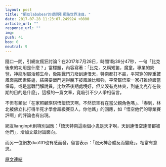 ```yaml
---
layout: post
title: "網友lababear的提問引網路世界注目。"
date: 2017-07-28 11:23:07.249924 +0800
article_url: ""
response_url: ""
img: 
push: 41
boo: 0
neutral: 9
---
```


隨口一問，引網友瘋狂討論？在2017年7月28日，時間1點39分47秒，一句「比克後來的功用是什麼？」當標題，內容寫著：「比克，又稱短笛，魔童，專業的奶爸，神龍附屬活體生命，後期戰鬥力廢到連悟天，特南都打不贏，平常穿的厚重披風面露因素裝逼，結果要戰鬥還得脫下披風說比較強，平常幫悟空一家打雜燒飯當保母，或是當戰鬥解說員，比飲茶後期處境好，但又沒有克林爽，到底比克存在後期的目的是什麼」，這樣的一篇文章，竟吸引不少人爭相留言。

不但有類似「在家照顧琪琪悟飯悟天啊，不然悟空有在當父親角色嗎」、「嚇到，林北被佛立扎打得半死才學會超級賽亞人，你他媽」的回應，如「悟空他們的專業賽評啊」的評論也有出現。

網友lianginptt則特別回應：「悟天特南這兩個小鬼是天才啊，天到連悟空達爾都被他們」，增加文章討論面向。

而另一位網友duo131也有感而發，留言表示：「跟天神合體反而變廢」，相當有意思。

<a href = "https://www.ptt.cc/bbs/Gossiping/M.1501177189.A.3CB.html">原文連結</a>

